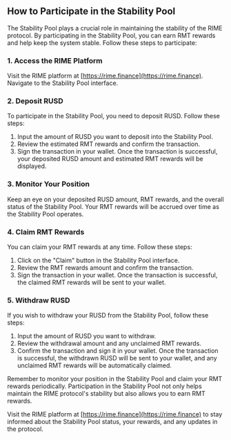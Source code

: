 ## How to Participate in the Stability Pool

The Stability Pool plays a crucial role in maintaining the stability of the RIME protocol. By participating in the Stability Pool, you can earn RMT rewards and help keep the system stable. Follow these steps to participate:

### 1. Access the RIME Platform

Visit the RIME platform at [https://rime.finance](https://rime.finance). Navigate to the Stability Pool interface.

### 2. Deposit RUSD

To participate in the Stability Pool, you need to deposit RUSD. Follow these steps:

1. Input the amount of RUSD you want to deposit into the Stability Pool.
2. Review the estimated RMT rewards and confirm the transaction.
3. Sign the transaction in your wallet. Once the transaction is successful, your deposited RUSD amount and estimated RMT rewards will be displayed.

### 3. Monitor Your Position

Keep an eye on your deposited RUSD amount, RMT rewards, and the overall status of the Stability Pool. Your RMT rewards will be accrued over time as the Stability Pool operates.

### 4. Claim RMT Rewards

You can claim your RMT rewards at any time. Follow these steps:

1. Click on the "Claim" button in the Stability Pool interface.
2. Review the RMT rewards amount and confirm the transaction.
3. Sign the transaction in your wallet. Once the transaction is successful, the claimed RMT rewards will be sent to your wallet.

### 5. Withdraw RUSD

If you wish to withdraw your RUSD from the Stability Pool, follow these steps:

1. Input the amount of RUSD you want to withdraw.
2. Review the withdrawal amount and any unclaimed RMT rewards.
3. Confirm the transaction and sign it in your wallet. Once the transaction is successful, the withdrawn RUSD will be sent to your wallet, and any unclaimed RMT rewards will be automatically claimed.

Remember to monitor your position in the Stability Pool and claim your RMT rewards periodically. Participation in the Stability Pool not only helps maintain the RIME protocol's stability but also allows you to earn RMT rewards.

Visit the RIME platform at [https://rime.finance](https://rime.finance) to stay informed about the Stability Pool status, your rewards, and any updates in the protocol.
